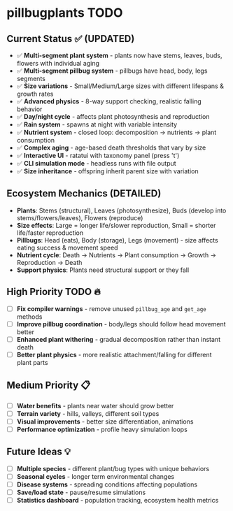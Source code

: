 # pillbugplants TODO

## Current Status ✅ (UPDATED)
- ✅ **Multi-segment plant system** - plants now have stems, leaves, buds, flowers with individual aging
- ✅ **Multi-segment pillbug system** - pillbugs have head, body, legs segments
- ✅ **Size variations** - Small/Medium/Large sizes with different lifespans & growth rates
- ✅ **Advanced physics** - 8-way support checking, realistic falling behavior
- ✅ **Day/night cycle** - affects plant photosynthesis and reproduction
- ✅ **Rain system** - spawns at night with variable intensity
- ✅ **Nutrient system** - closed loop: decomposition → nutrients → plant consumption
- ✅ **Complex aging** - age-based death thresholds that vary by size
- ✅ **Interactive UI** - ratatui with taxonomy panel (press 't')
- ✅ **CLI simulation mode** - headless runs with file output
- ✅ **Size inheritance** - offspring inherit parent size with variation

## Ecosystem Mechanics (DETAILED)
- **Plants**: Stems (structural), Leaves (photosynthesize), Buds (develop into stems/flowers/leaves), Flowers (reproduce)
- **Size effects**: Large = longer life/slower reproduction, Small = shorter life/faster reproduction  
- **Pillbugs**: Head (eats), Body (storage), Legs (movement) - size affects eating success & movement speed
- **Nutrient cycle**: Death → Nutrients → Plant consumption → Growth → Reproduction → Death
- **Support physics**: Plants need structural support or they fall

## High Priority TODO 🔥
- [ ] **Fix compiler warnings** - remove unused `pillbug_age` and `get_age` methods
- [ ] **Improve pillbug coordination** - body/legs should follow head movement better
- [ ] **Enhanced plant withering** - gradual decomposition rather than instant death
- [ ] **Better plant physics** - more realistic attachment/falling for different plant parts

## Medium Priority 📋  
- [ ] **Water benefits** - plants near water should grow better
- [ ] **Terrain variety** - hills, valleys, different soil types
- [ ] **Visual improvements** - better size differentiation, animations
- [ ] **Performance optimization** - profile heavy simulation loops

## Future Ideas 💡
- [ ] **Multiple species** - different plant/bug types with unique behaviors  
- [ ] **Seasonal cycles** - longer term environmental changes
- [ ] **Disease systems** - spreading conditions affecting populations
- [ ] **Save/load state** - pause/resume simulations
- [ ] **Statistics dashboard** - population tracking, ecosystem health metrics
